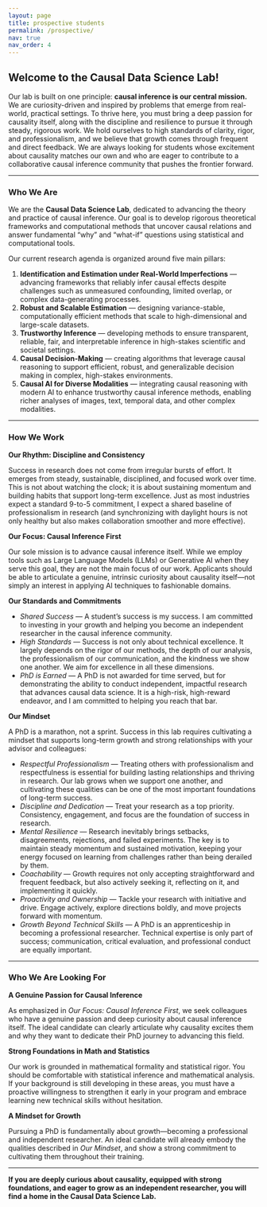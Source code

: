 ```yaml
---
layout: page
title: prospective students
permalink: /prospective/
nav: true
nav_order: 4
---
```


## **Welcome to the Causal Data Science Lab!**

Our lab is built on one principle: **causal inference is our central mission.** We are curiosity-driven and inspired by problems that emerge from real-world, practical settings. To thrive here, you must bring a deep passion for causality itself, along with the discipline and resilience to pursue it through steady, rigorous work. We hold ourselves to high standards of clarity, rigor, and professionalism, and we believe that growth comes through frequent and direct feedback. We are always looking for students whose excitement about causality matches our own and who are eager to contribute to a collaborative causal inference community that pushes the frontier forward.

---

### Who We Are

We are the **Causal Data Science Lab**, dedicated to advancing the theory and practice of causal inference. Our goal is to develop rigorous theoretical frameworks and computational methods that uncover causal relations and answer fundamental “why” and “what-if” questions using statistical and computational tools.

Our current research agenda is organized around five main pillars:

1. **Identification and Estimation under Real-World Imperfections** — advancing frameworks that reliably infer causal effects despite challenges such as unmeasured confounding, limited overlap, or complex data-generating processes.
2. **Robust and Scalable Estimation** — designing variance-stable, computationally efficient methods that scale to high-dimensional and large-scale datasets.
3. **Trustworthy Inference** — developing methods to ensure transparent, reliable, fair, and interpretable inference in high-stakes scientific and societal settings.
4. **Causal Decision-Making** — creating algorithms that leverage causal reasoning to support efficient, robust, and generalizable decision making in complex, high-stakes environments.
5. **Causal AI for Diverse Modalities** — integrating causal reasoning with modern AI to enhance trustworthy causal inference methods, enabling richer analyses of images, text, temporal data, and other complex modalities.

---

### How We Work

**Our Rhythm: Discipline and Consistency**

Success in research does not come from irregular bursts of effort. It emerges from steady, sustainable, disciplined, and focused work over time. This is not about watching the clock; it is about sustaining momentum and building habits that support long-term excellence. Just as most industries expect a standard 9-to-5 commitment, I expect a shared baseline of professionalism in research (and synchronizing with daylight hours is not only healthy but also makes collaboration smoother and more effective).

**Our Focus: Causal Inference First**

Our sole mission is to advance causal inference itself. While we employ tools such as Large Language Models (LLMs) or Generative AI when they serve this goal, they are not the main focus of our work. Applicants should be able to articulate a genuine, intrinsic curiosity about causality itself—not simply an interest in applying AI techniques to fashionable domains.

**Our Standards and Commitments**

- _Shared Success —_ A student’s success is my success. I am committed to investing in your growth and helping you become an independent researcher in the causal inference community.
- _High Standards_ — Success is not only about technical excellence. It largely depends on the rigor of our methods, the depth of our analysis, the professionalism of our communication, and the kindness we show one another. We aim for excellence in all these dimensions.
- _PhD is Earned_ — A PhD is not awarded for time served, but for demonstrating the ability to conduct independent, impactful research that advances causal data science. It is a high-risk, high-reward endeavor, and I am committed to helping you reach that bar.

**Our Mindset**

A PhD is a marathon, not a sprint. Success in this lab requires cultivating a mindset that supports long-term growth and strong relationships with your advisor and colleagues:

- _Respectful Professionalism_ — Treating others with professionalism and respectfulness is essential for building lasting relationships and thriving in research. Our lab grows when we support one another, and cultivating these qualities can be one of the most important foundations of long-term success.
- _Discipline and Dedication_ — Treat your research as a top priority. Consistency, engagement, and focus are the foundation of success in research.
- _Mental Resilience_ — Research inevitably brings setbacks, disagreements, rejections, and failed experiments. The key is to maintain steady momentum and sustained motivation, keeping your energy focused on learning from challenges rather than being derailed by them.
- _Coachability_ — Growth requires not only accepting straightforward and frequent feedback, but also actively seeking it, reflecting on it, and implementing it quickly.
- _Proactivity and Ownership_ — Tackle your research with initiative and drive. Engage actively, explore directions boldly, and move projects forward with momentum.
- _Growth Beyond Technical Skills_ — A PhD is an apprenticeship in becoming a professional researcher. Technical expertise is only part of success; communication, critical evaluation, and professional conduct are equally important.

---

### Who We Are Looking For

**A Genuine Passion for Causal Inference**

As emphasized in _Our Focus: Causal Inference First_, we seek colleagues who have a genuine passion and deep curiosity about causal inference itself. The ideal candidate can clearly articulate why causality excites them and why they want to dedicate their PhD journey to advancing this field.

**Strong Foundations in Math and Statistics**

Our work is grounded in mathematical formality and statistical rigor. You should be comfortable with statistical inference and mathematical analysis. If your background is still developing in these areas, you must have a proactive willingness to strengthen it early in your program and embrace learning new technical skills without hesitation.

**A Mindset for Growth**

Pursuing a PhD is fundamentally about growth—becoming a professional and independent researcher. An ideal candidate will already embody the qualities described in _Our Mindset_, and show a strong commitment to cultivating them throughout their training.

---

**If you are deeply curious about causality, equipped with strong foundations, and eager to grow as an independent researcher, you will find a home in the Causal Data Science Lab.**
